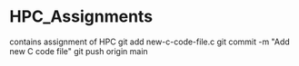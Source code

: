 # HPC_Assignments
contains assignment of HPC 
git add new-c-code-file.c
git commit -m "Add new C code file"
git push origin main
